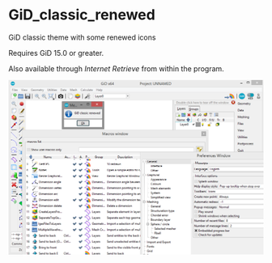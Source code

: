# GiD_classic_renewed

GiD classic theme with some renewed icons

Requires GiD 15.0 or greater.

Also available through *Internet Retrieve* from within the program.

![Snapshot example](GiD_classic_renewed.png)
